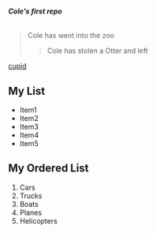 ###### **Cole's first repo**

> Cole has went into the zoo
>
>> Cole has stolen a Otter and left

[cupid](https://youtu.be/oPiMXnY-oAE)

## My List
- Item1
- Item2
- Item3
- Item4
- Item5

## My Ordered List
1. Cars
2. Trucks
3. Boats
4. Planes
5. Helicopters

